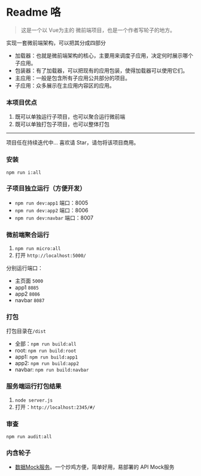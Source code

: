 # Readme 咯

> 这是一个以 Vue为主的 微前端项目，也是一个作者写轮子的地方。

实现一套微前端架构，可以把其分成四部分
* 加载器：也就是微前端架构的核心，主要用来调度子应用，决定何时展示哪个子应用。
* 包装器：有了加载器，可以把现有的应用包装，使得加载器可以使用它们。
* 主应用：一般是包含所有子应用公共部分的项目。
* 子应用：众多展示在主应用内容区的应用。


### 本项目优点

1. 既可以单独运行子项目，也可以聚合运行微前端
2. 既可以单独打包子项目，也可以整体打包

***

项目任在持续迭代中... 喜欢请 Star，请勿将该项目商用。

### 安装

`npm run i:all`

### 子项目独立运行（方便开发）

* `npm run dev:app1` 端口：8005
* `npm run dev:app2` 端口：8006
* `npm run dev:navbar` 端口：8007

### 微前端聚合运行

1. `npm run micro:all`
2. 打开 `http://localhost:5000/`

分别运行端口：
* 主页面 `5000`
* app1 `8085`
* app2 `8086`
* navbar `8087`

### 打包

打包目录在`/dist`

* 全部：`npm run build:all`
* root: `npm run build:root`
* app1: `npm run build:app1`
* app2: `npm run build:app2`
* navbar: `npm run build:navbar`

### 服务端运行打包结果

1. `node server.js`
2. 打开：`http://localhost:2345/#/`


### 审查

`npm run audit:all`

### 内含轮子

* [数据Mock服务](/z-mock/readme.md)。一个炒鸡方便，简单好用，易部署的 API Mock服务

